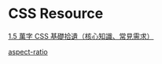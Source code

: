 # CSS Resource

[1.5 萬字 CSS 基礎拾遺（核心知識、常見需求）](https://crazywong.com/posts/css-basic-review/)


[aspect-ratio](https://css-tricks.com/almanac/properties/a/aspect-ratio/)